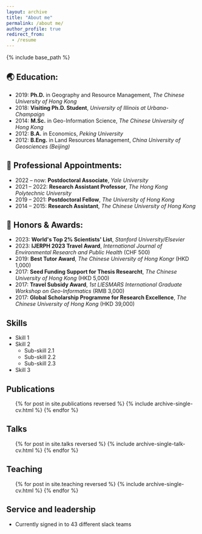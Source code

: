 ```yaml
---
layout: archive
title: "About me"
permalink: /about me/
author_profile: true
redirect_from:
  - /resume
---
```


{% include base_path %}

🌏 Education:
------
- 2019: **Ph.D.** in Geography and Resource Management, *The Chinese University of Hong Kong*
- 2018: **Visiting Ph.D. Student**, *University of Illinois at Urbana-Champaign*
- 2014: **M.Sc.** in Geo-Information Science, *The Chinese University of Hong Kong*
- 2012: **B.A.** in Economics, *Peking University*
- 2012: **B.Eng.** in Land Resources Management, *China University of Geosciences (Beijing)*
  
🌴 Professional Appointments:
------
- 2022 – now: **Postdoctoral Associate**, *Yale University*
- 2021 – 2022: **Research Assistant Professor**, *The Hong Kong Polytechnic University*
- 2019 – 2021: **Postdoctoral Fellow**, *The University of Hong Kong*
- 2014 – 2015: **Research Assistant**, *The Chinese University of Hong Kong*

🦧 Honors & Awards:
------
- 2023: **World's Top 2% Scientists' List**, *Stanford University/Elsevier*
- 2023: **IJERPH 2023 Travel Award**, *International Journal of Environmental Research and Public Health* (CHF 500)
- 2019: **Best Tutor Award**, *The Chinese University of Hong Kongr* (HKD 1,000)
- 2017: **Seed Funding Support for Thesis Researcht**, *The Chinese University of Hong Kong* (HKD 5,000)
- 2017: **Travel Subsidy Award**, *1st LIESMARS International Graduate Workshop on Geo-Informatics* (RMB 3,000)
- 2017: **Global Scholarship Programme for Research Excellence**, *The Chinese University of Hong Kong* (HKD 39,000)


  
Skills
------
* Skill 1
* Skill 2
  * Sub-skill 2.1
  * Sub-skill 2.2
  * Sub-skill 2.3
* Skill 3

Publications
------
  <ul>{% for post in site.publications reversed %}
    {% include archive-single-cv.html %}
  {% endfor %}</ul>
  
Talks
------
  <ul>{% for post in site.talks reversed %}
    {% include archive-single-talk-cv.html  %}
  {% endfor %}</ul>
  
Teaching
------
  <ul>{% for post in site.teaching reversed %}
    {% include archive-single-cv.html %}
  {% endfor %}</ul>
  
Service and leadership
------
* Currently signed in to 43 different slack teams
